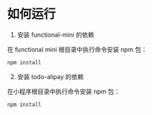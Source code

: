# 如何运行

1. 安装 functional-mini 的依赖

在 functional mini 根目录中执行命令安装 npm 包：

```bash
npm install
```

2. 安装 todo-alipay 的依赖

在小程序根目录中执行命令安装 npm 包：

```bash
npm install
```
